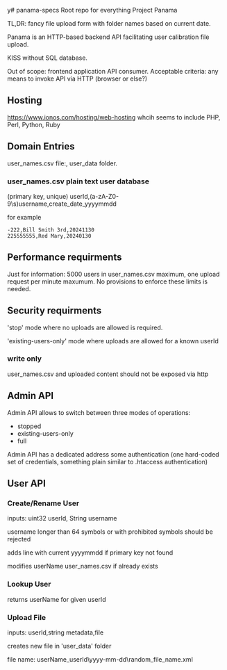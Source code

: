 y# panama-specs
Root repo for everything Project Panama

TL,DR: fancy file upload form with folder names based on current date.

Panama is an HTTP-based backend API facilitating user calibration file upload.

KISS without SQL database.

Out of scope: frontend application API consumer. Acceptable criteria: any means to invoke API via HTTP (browser or else?)

## Hosting

https://www.ionos.com/hosting/web-hosting whcih seems to include PHP, Perl, Python, Ruby


## Domain Entries

user_names.csv file:, user_data folder.


### user_names.csv plain text user database
(primary key, unique) userId,(a-zA-Z0-9\s)username,create_date_yyyymmdd

for example
```
-222,Bill Smith 3rd,20241130
225555555,Red Mary,20240130
```




## Performance requirments

Just for information: 5000 users in user_names.csv maximum, one upload request per minute maxumum. No provisions to enforce these limits is needed.

## Security requirments

'stop' mode where no uploads are allowed is required. 

'existing-users-only' mode where uploads are allowed for a known userId

### write only

user_names.csv and uploaded content should not be exposed via http

## Admin API

Admin API allows to switch between three modes of operations:
* stopped
* existing-users-only
* full

Admin API has a dedicated address some authentication (one hard-coded set of credentials, something plain similar to .htaccess authentication)

## User API

### Create/Rename User

inputs: 
uint32 userId, String username

username longer than 64 symbols or with prohibited symbols should be rejected 

adds line with current yyyymmdd if primary key not found

modifies userName user_names.csv if already exists

### Lookup User

returns userName for given userId

### Upload File

inputs:
userId,string metadata,file

creates new file in 'user_data' folder

file name:
userName_userId\yyyy-mm-dd\random_file_name.xml




  
